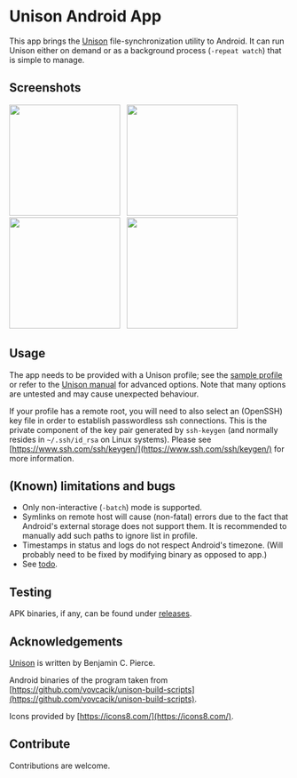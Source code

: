 # Unison Android App

This app brings the [Unison](https://github.com/bcpierce00/unison) file-synchronization utility to Android. It can run Unison either on demand or as a background process (`-repeat watch`) that is simple to manage.

## Screenshots

<image src=screens/screen1.png width=200x/>&nbsp;&nbsp;
<image src=screens/screen2.png width=200x/>&nbsp;&nbsp;
<image src=screens/screen3.png width=200x/>&nbsp;&nbsp;
<image src=screens/screen4.png width=200x/>&nbsp;&nbsp;

## Usage

The app needs to be provided with a Unison profile; see the [sample profile](sample.prf) or refer to the [Unison manual](http://www.cis.upenn.edu/~bcpierce/unison/download/releases/stable/unison-manual.html) for advanced options. Note that many options are untested and may cause unexpected behaviour.

If your profile has a remote root, you will need to also select an (OpenSSH) key file in order to establish passwordless ssh connections. This is the private component of the key pair generated by `ssh-keygen` (and normally resides in `~/.ssh/id_rsa` on Linux systems). Please see [https://www.ssh.com/ssh/keygen/](https://www.ssh.com/ssh/keygen/) for more information.

## (Known) limitations and bugs

* Only non-interactive (`-batch`) mode is supported.
* Symlinks on remote host will cause (non-fatal) errors due to the fact that Android's external storage does not support them. It is recommended to manually add such paths to ignore list in profile.
* Timestamps in status and logs do not respect Android's timezone. (Will probably need to be fixed by modifying binary as opposed to app.)
* See [todo](todo.md).


## Testing

APK binaries, if any, can be found under [releases](https://github.com/simeonkr/unison-android/releases).


## Acknowledgements

[Unison](https://github.com/bcpierce00/unison) is written by Benjamin C. Pierce.

Android binaries of the program taken from [https://github.com/vovcacik/unison-build-scripts](https://github.com/vovcacik/unison-build-scripts).

Icons provided by [https://icons8.com/](https://icons8.com/).

## Contribute

Contributions are welcome.